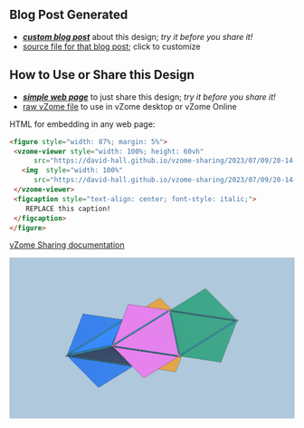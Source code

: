 
## Blog Post Generated

 - [***custom blog post***](<https://david-hall.github.io/vzome-sharing/2023/07/09/4-pentagons-folded-to-rhombohedron-20-14-37.html>) about this design; *try it before you share it!*
 - [source file for that blog post](<https://github.com/david-hall/vzome-sharing/edit/main/_posts/2023-07-09-4-pentagons-folded-to-rhombohedron-20-14-37.md>); click to customize
 


## How to Use or Share this Design

 - [***simple web page***](<https://david-hall.github.io/vzome-sharing/2023/07/09/20-14-37-4-pentagons-folded-to-rhombohedron/>) to just share this design; *try it before you share it!*
 - [raw vZome file](<https://raw.githubusercontent.com/david-hall/vzome-sharing/main/2023/07/09/20-14-37-4-pentagons-folded-to-rhombohedron/4-pentagons-folded-to-rhombohedron.vZome>) to use in vZome desktop or vZome Online
 
 HTML for embedding in any web page:
 ```html
<figure style="width: 87%; margin: 5%">
  <vzome-viewer style="width: 100%; height: 60vh"
       src="https://david-hall.github.io/vzome-sharing/2023/07/09/20-14-37-4-pentagons-folded-to-rhombohedron/4-pentagons-folded-to-rhombohedron.vZome" >
    <img  style="width: 100%"
       src="https://david-hall.github.io/vzome-sharing/2023/07/09/20-14-37-4-pentagons-folded-to-rhombohedron/4-pentagons-folded-to-rhombohedron.png" >
  </vzome-viewer>
  <figcaption style="text-align: center; font-style: italic;">
     REPLACE this caption!
  </figcaption>
</figure>
 ```

[vZome Sharing documentation](https://vzome.github.io/vzome/sharing.html#how-it-works)

![Image](<4-pentagons-folded-to-rhombohedron.png>)

